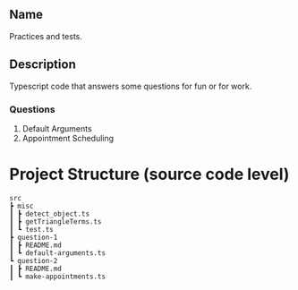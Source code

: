 ## Name

Practices and tests.

## Description

Typescript code that answers some questions for fun or for work.

### Questions

1. Default Arguments
2. Appointment Scheduling

# Project Structure (source code level)

    src
    ┣ misc
    ┃ ┣ detect_object.ts
    ┃ ┣ getTriangleTerms.ts
    ┃ ┗ test.ts
    ┣ question-1
    ┃ ┣ README.md
    ┃ ┗ default-arguments.ts
    ┗ question-2
    ┃ ┣ README.md
    ┃ ┗ make-appointments.ts
